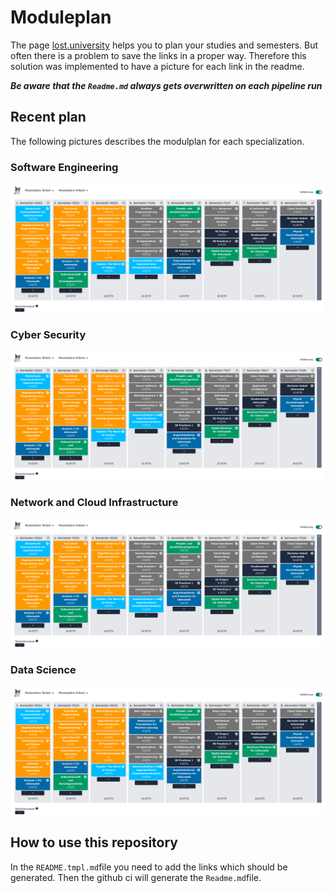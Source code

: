 # Moduleplan
The page [lost.university](https://lost.university/) helps you to plan your studies and semesters. But often there is a problem to save the links in a proper way. Therefore this solution was implemented to have a picture for each link in the readme.

***Be aware that the ````Readme.md```` always gets overwritten on each pipeline run***

## Recent plan
The following pictures describes the modulplan for each specialization.
### Software Engineering
[![cda5c1c1](screenshots/cda5c1c1.png)](https://lost.university/#/plan/RheKoI_OOP1_AutPy_CN1_DMI_An1I-FP_OOP2_CySec_AutoSpr_An2I_VwlTg-WE1_AlgDat_Bsys1_AIFo_Dbs1_EnglScience-ParProg_SecSoW_Bsys2_AIAp_DatEng_KommIng2-PmQm_CoBau_MsTe_CPl_SEP1_ExEv-CPlA_DSy_SEProj_SEP2_DigBusI-UIP_AppArch_SAI21_WI2-CldSol_BAI21_PhAI?startSemester=HS24)

### Cyber Security
[![315824f7](screenshots/315824f7.png)](https://lost.university/#/plan/RheKoI_OOP1_AutPy_CN1_DMI_An1I-FP_OOP2_CySec_AutoSpr_An2I_VwlTg-WE1_AlgDat_Bsys1_AIFo_Dbs1_EnglScience-WE2_SecSoW_Bsys2_CN2_KommIng2-PmQm_PlFSec_CldInf_NIoSec_SEP1_ExEv-CldOp_HackL_DSy_SEProj_SEP2_DigBusI-CyDef_AppArch_SAI21_WI2-IncResp_BAI21_PhAI?startSemester=HS24)

### Network and Cloud Infrastructure
[![09b133e2](screenshots/09b133e2.png)](https://lost.university/#/plan/RheKoI_OOP1_AutPy_CN1_DMI_An1I-FP_OOP2_CySec_AutoSpr_An2I_VwlTg-WE1_AlgDat_Bsys1_AIFo_Dbs1_EnglScience-WE2_SModSim_DatAna_NetAut_CN2_KommIng2-PmQm_CldInf_NIoSec_SEP1_ExEv-CldOp_IBN_DSy_SEProj_SEP2_DigBusI-CyDef_AppArch_SAI21_WI2-CldSol_BAI21_PhAI?startSemester=HS24)

### Data Science
[![6415ba5a](screenshots/6415ba5a.png)](https://lost.university/#/plan/RheKoI_OOP1_AutPy_CN1_DMI_An1I-FP_OOP2_CySec_AutoSpr_An2I_VwlTg-WE1_AlgDat_Bsys1_AIFo_Dbs1_EnglScience-WE2_MathFML_DatAna_AIAp_DatEng_KommIng2-PmQm_ML_MsTe_UIP_SEP1_ExEv-DL_DSy_SEProj_SEP2_DigBusI-BlCh_AppArch_SAI21_WI2-CldSol_BAI21_PhAI?startSemester=HS24)

## How to use this repository
In the ````README.tmpl.md````file you need to add the links which should be generated. Then the github ci will generate the ````Readme.md````file.